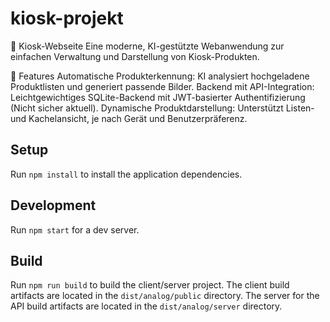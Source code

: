 # kiosk-projekt

🏪 Kiosk-Webseite
Eine moderne, KI-gestützte Webanwendung zur einfachen Verwaltung und Darstellung von Kiosk-Produkten.

🚀 Features
Automatische Produkterkennung: KI analysiert hochgeladene Produktlisten und generiert passende Bilder.
Backend mit API-Integration: Leichtgewichtiges SQLite-Backend mit JWT-basierter Authentifizierung (Nicht sicher aktuell).
Dynamische Produktdarstellung: Unterstützt Listen- und Kachelansicht, je nach Gerät und Benutzerpräferenz.

## Setup

Run `npm install` to install the application dependencies.

## Development

Run `npm start` for a dev server. 

## Build

Run `npm run build` to build the client/server project. The client build artifacts are located in the `dist/analog/public` directory. The server for the API build artifacts are located in the `dist/analog/server` directory.
